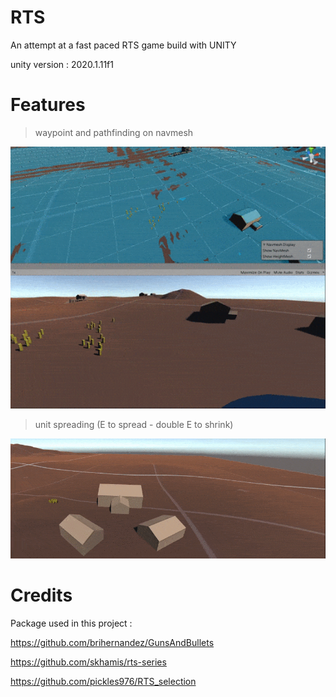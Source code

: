 # RTS
An attempt at a fast paced RTS game build with UNITY

unity version : 2020.1.11f1 

# Features

> waypoint and pathfinding on navmesh 

![](Media/rts1.gif)

> unit spreading (E to spread - double E to shrink)

![](Media/rts2.gif)


# Credits 

Package used in this project :

https://github.com/brihernandez/GunsAndBullets

https://github.com/skhamis/rts-series

https://github.com/pickles976/RTS_selection

